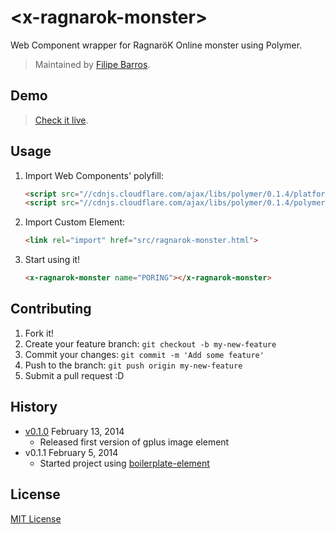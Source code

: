 # &lt;x-ragnarok-monster&gt;

Web Component wrapper for RagnaröK Online monster using Polymer.

> Maintained by [Filipe Barros](https://github.com/barrosfilipe).

## Demo

> [Check it live](http://barrosfilipe.github.io/x-ragnarok-monster).

## Usage

1. Import Web Components' polyfill:

	```html
	<script src="//cdnjs.cloudflare.com/ajax/libs/polymer/0.1.4/platform.js"></script>
	<script src="//cdnjs.cloudflare.com/ajax/libs/polymer/0.1.4/polymer.js"></script>
	```

2. Import Custom Element:

	```html
	<link rel="import" href="src/ragnarok-monster.html">
	```

3. Start using it!

	```html
	<x-ragnarok-monster name="PORING"></x-ragnarok-monster>
	```

## Contributing

1. Fork it!
2. Create your feature branch: `git checkout -b my-new-feature`
3. Commit your changes: `git commit -m 'Add some feature'`
4. Push to the branch: `git push origin my-new-feature`
5. Submit a pull request :D

## History

* [v0.1.0](https://github.com/barrosfilipe/x-ragnarok-monster/releases/v0.1.0) February 13, 2014
	* Released first version of gplus image element
* v0.1.1 February 5, 2014
	* Started project using [boilerplate-element](https://github.com/customelements/boilerplate-element)

## License

[MIT License](http://opensource.org/licenses/MIT)


